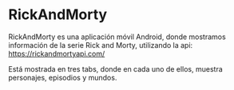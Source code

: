 # RickAndMorty

RickAndMorty es una aplicación móvil Android, donde mostramos información de la serie Rick and Morty, utilizando la api:
https://rickandmortyapi.com/

Está mostrada en tres tabs, donde en cada uno de ellos, muestra personajes, episodios y mundos.
